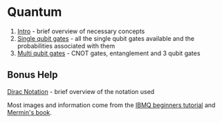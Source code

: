 # Quantum

1. [Intro](Intro.md) - brief overview of necessary concepts
2. [Single qubit gates](SingleQubitGates.md) - all the single qubit gates available and the probabilities associated with them
3. [Multi qubit gates](MultiQubitGates.md) - CNOT gates, entanglement and 3 qubit gates

## Bonus Help
[Dirac Notation](DiracNotation.md) - brief overview of the notation used



Most images and information come from the [IBMQ beginners tutorial](https://quantumexperience.ng.bluemix.net/qx/tutorial?sectionId=beginners-guide&page=introduction) and [Mermin's book](https://www.amazon.co.uk/Quantum-Computer-Science-David-Mermin/dp/0521876583).
